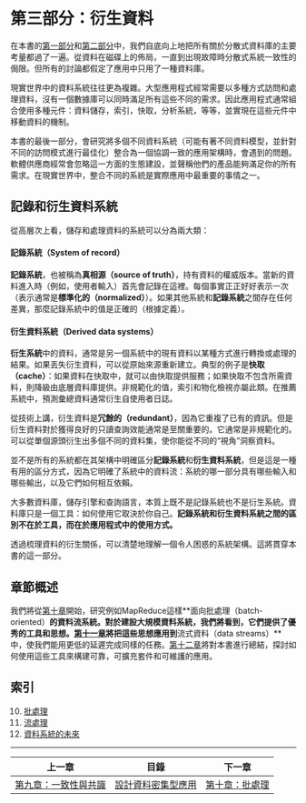 # 第三部分：衍生資料

在本書的[第一部分](part-i.md)和[第二部分](part-ii.md)中，我們自底向上地把所有關於分散式資料庫的主要考量都過了一遍。從資料在磁碟上的佈局，一直到出現故障時分散式系統一致性的侷限。但所有的討論都假定了應用中只用了一種資料庫。

現實世界中的資料系統往往更為複雜。大型應用程式經常需要以多種方式訪問和處理資料，沒有一個數據庫可以同時滿足所有這些不同的需求。因此應用程式通常組合使用多種元件：資料儲存，索引，快取，分析系統，等等，並實現在這些元件中移動資料的機制。

本書的最後一部分，會研究將多個不同資料系統（可能有著不同資料模型，並針對不同的訪問模式進行最佳化）整合為一個協調一致的應用架構時，會遇到的問題。軟體供應商經常會忽略這一方面的生態建設，並聲稱他們的產品能夠滿足你的所有需求。在現實世界中，整合不同的系統是實際應用中最重要的事情之一。

## 記錄和衍生資料系統

從高層次上看，儲存和處理資料的系統可以分為兩大類：

#### 記錄系統（System of record）

**記錄系統**，也被稱為**真相源（source of truth）**，持有資料的權威版本。當新的資料進入時（例如，使用者輸入）首先會記錄在這裡。每個事實正正好好表示一次（表示通常是**標準化的（normalized）**）。如果其他系統和**記錄系統**之間存在任何差異，那麼記錄系統中的值是正確的（根據定義）。

#### 衍生資料系統（Derived data systems）

**衍生系統**中的資料，通常是另一個系統中的現有資料以某種方式進行轉換或處理的結果。如果丟失衍生資料，可以從原始來源重新建立。典型的例子是**快取（cache）**：如果資料在快取中，就可以由快取提供服務；如果快取不包含所需資料，則降級由底層資料庫提供。非規範化的值，索引和物化檢視亦屬此類。在推薦系統中，預測彙總資料通常衍生自使用者日誌。

從技術上講，衍生資料是**冗餘的（redundant）**，因為它重複了已有的資訊。但是衍生資料對於獲得良好的只讀查詢效能通常是至關重要的。它通常是非規範化的。可以從單個源頭衍生出多個不同的資料集，使你能從不同的“視角”洞察資料。

並不是所有的系統都在其架構中明確區分**記錄系統**和**衍生資料系統**，但是這是一種有用的區分方式，因為它明確了系統中的資料流：系統的哪一部分具有哪些輸入和哪些輸出，以及它們如何相互依賴。

大多數資料庫，儲存引擎和查詢語言，本質上既不是記錄系統也不是衍生系統。資料庫只是一個工具：如何使用它取決於你自己。**記錄系統和衍生資料系統之間的區別不在於工具，而在於應用程式中的使用方式。**

透過梳理資料的衍生關係，可以清楚地理解一個令人困惑的系統架構。這將貫穿本書的這一部分。

## 章節概述

我們將從[第十章](ch10.md)開始，研究例如MapReduce這樣**面向批處理（batch-oriented）**的資料流系統。對於建設大規模資料系統，我們將看到，它們提供了優秀的工具和思想。[第十一章](ch11.md)將把這些思想應用到**流式資料（data streams）**中，使我們能用更低的延遲完成同樣的任務。[第十二章](ch12.md)將對本書進行總結，探討如何使用這些工具來構建可靠，可擴充套件和可維護的應用。

## 索引

10. [批處理](ch10.md)
11. [流處理](ch11.md)
12. [資料系統的未來](ch12.md)


------

| 上一章                         | 目錄                            | 下一章                    |
| ------------------------------ | ------------------------------- | ------------------------- |
| [第九章：一致性與共識](ch9.md) | [設計資料密集型應用](README.md) | [第十章：批處理](ch10.md) |